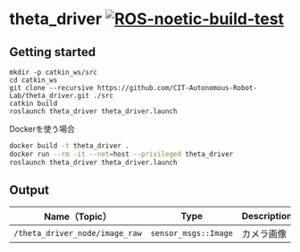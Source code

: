 # theta_driver  [![ROS-noetic-build-test](https://github.com/CIT-Autonomous-Robot-Lab/theta_driver/actions/workflows/build.yaml/badge.svg?branch=ros)](https://github.com/CIT-Autonomous-Robot-Lab/theta_driver/actions/workflows/build.yaml)

## Getting started
```
mkdir -p catkin_ws/src
cd catkin_ws
git clone --recursive https://github.com/CIT-Autonomous-Robot-Lab/theta_driver.git ./src
catkin build
roslaunch theta_driver theta_driver.launch
```


Dockerを使う場合
```bash
docker build -t theta_driver .
docker run --rm -it --net=host --privileged theta_driver
roslaunch theta_driver theta_driver.launch
```
  


## Output

| **Name（Topic）**        | **Type**                                 | **Description**                                      | 
| -------------------- | ------------------------------------ | ------------------------------------------------ | 
| `/theta_driver_node/image_raw`      | `sensor_msgs::Image`         | カメラ画像| 

